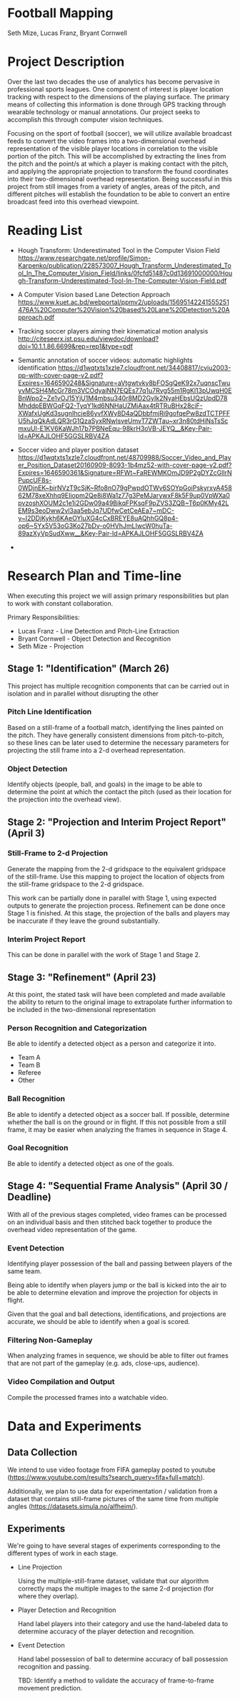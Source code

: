 # Football Mapping

Seth Mize, Lucas Franz, Bryant Cornwell

# Project Description

Over the last two decades the use of analytics has become pervasive in professional sports leagues. One component of interest is player location tracking with respect to the dimensions of the playing surface. The primary means of collecting this information is done through GPS tracking through wearable technology or manual annotations. Our project seeks to accomplish this through computer vision techniques.

Focusing on the sport of football (soccer), we will utilize available broadcast feeds to convert the video frames into a two-dimensional overhead representation of the visible player locations in correlation to the visible portion of the pitch. This will be accomplished by extracting the lines from the pitch and the point/s at which a player is making contact with the pitch, and applying the appropriate projection to transform the found coordinates into their two-dimensional overhead representation. Being successful in this project from still images from a variety of angles, areas of the pitch, and different pitches will establish the foundation to be able to convert an entire broadcast feed into this overhead viewpoint. 


# Reading List

- Hough Transform: Underestimated Tool in the Computer Vision Field
    https://www.researchgate.net/profile/Simon-Karpenko/publication/228573007_Hough_Transform_Underestimated_Tool_In_The_Computer_Vision_Field/links/0fcfd51487c0d13691000000/Hough-Transform-Underestimated-Tool-In-The-Computer-Vision-Field.pdf

- A Computer Vision based Lane Detection Approach
    https://www.kuet.ac.bd/webportal/ppmv2/uploads/15695142241555251476A%20Computer%20Vision%20based%20Lane%20Detection%20Approach.pdf

- Tracking soccer players aiming their kinematical motion analysis
    http://citeseerx.ist.psu.edu/viewdoc/download?doi=10.1.1.86.6699&rep=rep1&type=pdf

- Semantic annotation of soccer videos: automatic highlights identification
    https://d1wqtxts1xzle7.cloudfront.net/34408817/cviu2003-pp-with-cover-page-v2.pdf?Expires=1646590248&Signature=aVtgwtvky8bFOSgQeK92x7uqnscTwuyvMCSH4McGr78m3VCOdyaiNN7EQEs77q1u7Rvg55m1RgKl13pUwqH0EBnWpo2~Ze1vOJ15YjU1M4mbsu340r8MD2GyIk2NyaHEbsUQzUpdD78MhddpEBWGqFQ2-TyqY1kd6NNHaUZMjAax4tRTRuBHx28ciF-XWafxUgKd3sugnIhcje86yvfXWy8D4aQDbbfmjRi9gofqePw8zdTCTPFFU5hJqQkAdLQR3rG1QzaSyxRNwlsveUmvT7ZWTau~xr3n80tdHiNsTsScmxuUl-E1KV6KaWJh17b7PBNeEqu-98krH3oVB-JEYQ__&Key-Pair-Id=APKAJLOHF5GGSLRBV4ZA

 - Soccer video and player position dataset
    https://d1wqtxts1xzle7.cloudfront.net/48709988/Soccer_Video_and_Player_Position_Dataset20160909-8093-1b4mz52-with-cover-page-v2.pdf?Expires=1646590361&Signature=RFWt~FaREWMKOmJD9P2gDYZcGlIrNPupcUF8s-0WDjnEK~birNVzT9cSjK~Rfo8nO79gPwpdOTWv6SOYpGoiPskyrxyA45862M78xeXhhq9EIiopm2Qe8i8Wa1z77g3PeMJarywxF8k5F9up0VpWXa0pvzoshXOUM2c1e1i2GDw09a49BikqFPKsqF9pZVS3ZQB~T6p0KMy42LEM9s3eoDww2vl3aa5ebJq7UDfwCetCeAEa7~mDC-y~I2DDjKykh6KAeOYluXG4cCxBREYE8uAQhhGQ8p4-op6~5Yx5V53oG3Ko27bDv-o0HVhJmLIwcW0huTa-89azXyVpSudXww__&Key-Pair-Id=APKAJLOHF5GGSLRBV4ZA

- 

# Research Plan and Time-line

When executing this project we will assign primary responsibilities but plan to work with constant collaboration.

Primary Responsibilities:
- Lucas Franz - Line Detection and Pitch-Line Extraction
- Bryant Cornwell - Object Detection and Recognition
- Seth Mize - Projection 

## Stage 1: "Identification" (March 26)

This project has multiple recognition components that can be carried out in isolation and in parallel without disrupting the other

### Pitch Line Identification

Based on a still-frame of a football match, identifying the lines painted on the pitch. They have generally consistent dimensions from pitch-to-pitch, so these lines can be later used to determine the necessary parameters for projecting the still frame into a 2-d overhead representation.

### Object Detection

Identify objects (people, ball, and goals) in the image to be able to determine the point at which the contact the pitch (used as their location for the projection into the overhead view).


## Stage 2: "Projection and Interim Project Report" (April 3)

### Still-Frame to 2-d Projection

Generate the mapping from the 2-d gridspace to the equivalent gridspace of the still-frame. Use this mapping to project the location of objects from the still-frame gridspace to the 2-d gridspace.

This work can be partially done in parallel with Stage 1, using expected outputs to generate the projection process. Refinement can be done once Stage 1 is finished. At this stage, the projection of the balls and players may be inaccurate if they leave the ground substantially.

### Interim Project Report

This can be done in parallel with the work of Stage 1 and Stage 2.

## Stage 3: "Refinement" (April 23)

At this point, the stated task will have been completed and made available the ability to return to the original image to extrapolate further information to be included in the two-dimensional representation

### Person Recognition and Categorization

Be able to identify a detected object as a person and categorize it into.

- Team A
- Team B
- Referee
- Other

### Ball Recognition

Be able to identify a detected object as a soccer ball. If possible, determine whether the ball is on the ground or in flight. If this not possible from a still frame, it may be easier when analyzing the frames in sequence in Stage 4.

### Goal Recognition

Be able to identify a detected object as one of the goals.

## Stage 4: "Sequential Frame Analysis" (April 30 / Deadline)

With all of the previous stages completed, video frames can be processed on an individual basis and then stitched back together to produce the overhead video representation of the game.

### Event Detection

Identifying player possession of the ball and passing between players of the same team.

Being able to identify when players jump or the ball is kicked into the air to be able to determine elevation and improve the projection for objects in flight.

Given that the goal and ball detections, identifications, and projections are accurate, we should be able to identify when a goal is scored.

### Filtering Non-Gameplay

When analyzing frames in sequence, we should be able to filter out frames that are not part of the gameplay (e.g. ads, close-ups, audience).

### Video Compilation and Output

Compile the processed frames into a watchable video.

# Data and Experiments

## Data Collection

We intend to use video footage from FIFA gameplay posted to youtube (https://www.youtube.com/results?search_query=fifa+full+match).

Additionally, we plan to use data for experimentation / validation from a dataset that contains still-frame pictures of the same time from multiple angles (https://datasets.simula.no/alfheim/).

## Experiments

We're going to have several stages of experiments corresponding to the different types of work in each stage.

- Line Projection

    Using the multiple-still-frame dataset, validate that our algorithm correctly maps the multiple images to the same 2-d projection (for where they overlap).

- Player Detection and Recognition

    Hand label players into their category and use the hand-labeled data to determine accuracy of the player detection and recognition.

- Event Detection

    Hand label possession of ball to determine accuracy of ball possession recognition and passing.

    TBD: Identify a method to validate the accuracy of frame-to-frame movement prediction.
